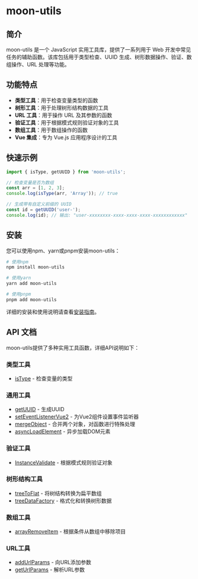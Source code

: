 # moon-utils

## 简介

moon-utils 是一个 JavaScript 实用工具库，提供了一系列用于 Web 开发中常见任务的辅助函数。该库包括用于类型检查、UUID 生成、树形数据操作、验证、数组操作、URL 处理等功能。

## 功能特点

- **类型工具**：用于检查变量类型的函数
- **树形工具**：用于处理树形结构数据的工具
- **URL 工具**：用于操作 URL 及其参数的函数
- **验证工具**：用于根据模式规则验证对象的工具
- **数组工具**：用于数组操作的函数
- **Vue 集成**：专为 Vue.js 应用程序设计的工具

## 快速示例

```js
import { isType, getUUID } from 'moon-utils';

// 检查变量是否为数组
const arr = [1, 2, 3];
console.log(isType(arr, 'Array')); // true

// 生成带有自定义前缀的 UUID
const id = getUUID('user-');
console.log(id); // 输出: "user-xxxxxxxx-xxxx-xxxx-xxxx-xxxxxxxxxxxx"
```

## 安装

您可以使用npm、yarn或pnpm安装moon-utils：

```bash
# 使用npm
npm install moon-utils

# 使用yarn
yarn add moon-utils

# 使用pnpm
pnpm add moon-utils
```

详细的安装和使用说明请查看[安装指南](./guide/installation)。

## API 文档

moon-utils提供了多种实用工具函数，详细API说明如下：

### 类型工具
- [isType](./api/isType) - 检查变量的类型

### 通用工具
- [getUUID](./api/getUUID) - 生成UUID
- [setEventListenerVue2](./api/setEventListenerVue2) - 为Vue2组件设置事件监听器
- [mergeObject](./api/mergeObject) - 合并两个对象，对函数进行特殊处理
- [asyncLoadElement](./api/asyncLoadElement) - 异步加载DOM元素

### 验证工具
- [InstanceValidate](./api/InstanceValidate) - 根据模式规则验证对象

### 树形结构工具
- [treeToFlat](./api/treeToFlat) - 将树结构转换为扁平数组
- [treeDataFactory](./api/treeDataFactory) - 格式化和转换树形数据

### 数组工具
- [arrayRemoveItem](./api/arrayRemoveItem) - 根据条件从数组中移除项目

### URL工具
- [addUrlParams](./api/addUrlParams) - 向URL添加参数
- [getUrlParams](./api/getUrlParams) - 解析URL参数 